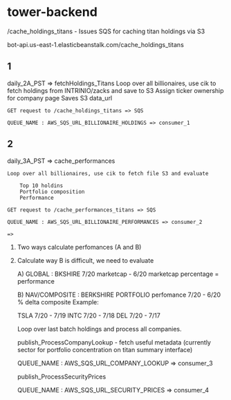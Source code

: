 # tower-backend

/cache_holdings_titans - Issues SQS for caching titan holdings via S3

bot-api.us-east-1.elasticbeanstalk.com/cache_holdings_titans

## 1

daily_2A_PST => fetchHoldings_Titans
Loop over all billionaires, use cik to fetch holdings from INTRINIO/zacks and save to S3
Assign ticker ownership for company page
Saves S3 data_url

    GET request to /cache_holdings_titans => SQS

    QUEUE_NAME : AWS_SQS_URL_BILLIONAIRE_HOLDINGS => consumer_1

## 2

daily_3A_PST => cache_performances

    Loop over all billionaires, use cik to fetch file S3 and evaluate

        Top 10 holdins
        Portfolio composition
        Performance

    GET request to /cache_performances_titans => SQS

    QUEUE_NAME : AWS_SQS_URL_BILLIONAIRE_PERFORMANCES => consumer_2

    =>

1. Two ways calculate perfomances (A and B)
2. Calculate way B is difficult, we need to evaluate

   A) GLOBAL : BKSHIRE 7/20 marketcap - 6/20 marketcap percentage = performance

   B) NAV/COMPOSITE : BERKSHIRE PORTFOLIO perfomance 7/20 - 6/20 % delta composite
   Example:

   TSLA 7/20 - 7/19
   INTC 7/20 - 7/18
   DEL 7/20 - 7/17

   Loop over last batch holdings and process all companies.

   publish_ProcessCompanyLookup - fetch useful metadata (currently sector for portfolio concentration on titan summary interface)

   QUEUE_NAME : AWS_SQS_URL_COMPANY_LOOKUP => consumer_3

   publish_ProcessSecurityPrices

   QUEUE_NAME : AWS_SQS_URL_SECURITY_PRICES => consumer_4
